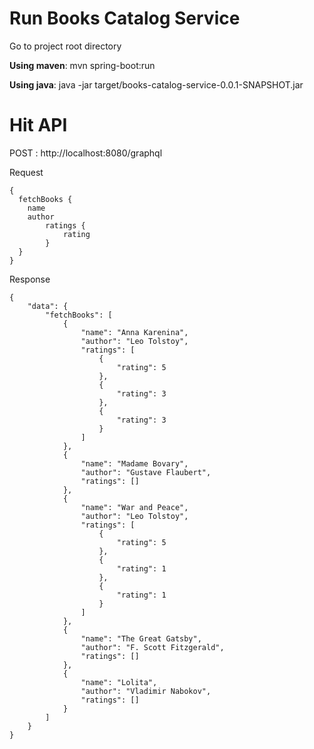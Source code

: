 # Run Books Catalog Service

Go to project root directory

**Using maven**: mvn spring-boot:run

**Using java**: java -jar target/books-catalog-service-0.0.1-SNAPSHOT.jar

# Hit API

POST : http://localhost:8080/graphql

Request

```
{
  fetchBooks {
    name
    author
		ratings {
			rating
		}
  }
}
```

Response

```
{
	"data": {
		"fetchBooks": [
			{
				"name": "Anna Karenina",
				"author": "Leo Tolstoy",
				"ratings": [
					{
						"rating": 5
					},
					{
						"rating": 3
					},
					{
						"rating": 3
					}
				]
			},
			{
				"name": "Madame Bovary",
				"author": "Gustave Flaubert",
				"ratings": []
			},
			{
				"name": "War and Peace",
				"author": "Leo Tolstoy",
				"ratings": [
					{
						"rating": 5
					},
					{
						"rating": 1
					},
					{
						"rating": 1
					}
				]
			},
			{
				"name": "The Great Gatsby",
				"author": "F. Scott Fitzgerald",
				"ratings": []
			},
			{
				"name": "Lolita",
				"author": "Vladimir Nabokov",
				"ratings": []
			}
		]
	}
}
```

